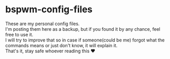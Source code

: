 # bspwm-config-files
These are my personal config files.  
I'm posting them here as a backup, but if you found it by any chance, feel free to use it.  
I will try to improve that so in case if someone(could be me) forgot what the commands means or just don't know, it will explain it.  
That's it, stay safe whoever reading this ❤
